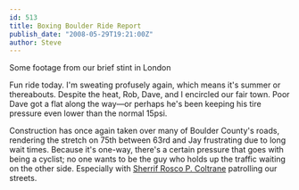 ```yaml
---
id: 513
title: Boxing Boulder Ride Report
publish_date: "2008-05-29T19:21:00Z"
author: Steve
---
```

  
Some footage from our brief stint in London

Fun ride today. I'm sweating profusely again, which means it's summer or thereabouts. Despite the heat, Rob, Dave, and I encircled our fair town. Poor Dave got a flat along the way—or perhaps he's been keeping his tire pressure even lower than the normal 15psi.

Construction has once again taken over many of Boulder County's roads, rendering the stretch on 75th between 63rd and Jay frustrating due to long wait times. Because it's one-way, there's a certain pressure that goes with being a cyclist; no one wants to be the guy who holds up the traffic waiting on the other side. Especially with [Sherrif Rosco P. Coltrane](http://www.dailycamera.com/news/2008/may/22/larimer-sheriff-singles-out-boulder-cyclists/) patrolling our streets.
